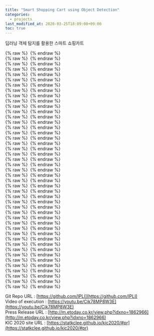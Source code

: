 ```yaml
---
title: "Smart Shopping Cart using Object Detection"
categories: 
  - projects
last_modified_at: 2020-03-25T18:09:00+09:00
toc: true
---
```


딥러닝 객체 탐지를 활용한 스마트 쇼핑카트<br/>

{% raw %} <img src="https://ohjinjin.github.io/assets/images/20200224smartshoppingcartusingobjectdetection/1.JPG" alt=""> {% endraw %}<br/>
{% raw %} <img src="https://ohjinjin.github.io/assets/images/20200224smartshoppingcartusingobjectdetection/2.JPG" alt=""> {% endraw %}<br/>
{% raw %} <img src="https://ohjinjin.github.io/assets/images/20200224smartshoppingcartusingobjectdetection/3.JPG" alt=""> {% endraw %}<br/>
{% raw %} <img src="https://ohjinjin.github.io/assets/images/20200224smartshoppingcartusingobjectdetection/4.JPG" alt=""> {% endraw %}<br/>
{% raw %} <img src="https://ohjinjin.github.io/assets/images/20200224smartshoppingcartusingobjectdetection/5.JPG" alt=""> {% endraw %}<br/>
{% raw %} <img src="https://ohjinjin.github.io/assets/images/20200224smartshoppingcartusingobjectdetection/6.JPG" alt=""> {% endraw %}<br/>
{% raw %} <img src="https://ohjinjin.github.io/assets/images/20200224smartshoppingcartusingobjectdetection/7.JPG" alt=""> {% endraw %}<br/>
{% raw %} <img src="https://ohjinjin.github.io/assets/images/20200224smartshoppingcartusingobjectdetection/8.JPG" alt=""> {% endraw %}<br/>
{% raw %} <img src="https://ohjinjin.github.io/assets/images/20200224smartshoppingcartusingobjectdetection/9.JPG" alt=""> {% endraw %}<br/>
{% raw %} <img src="https://ohjinjin.github.io/assets/images/20200224smartshoppingcartusingobjectdetection/10.JPG" alt=""> {% endraw %}<br/>
{% raw %} <img src="https://ohjinjin.github.io/assets/images/20200224smartshoppingcartusingobjectdetection/11.JPG" alt=""> {% endraw %}<br/>
{% raw %} <img src="https://ohjinjin.github.io/assets/images/20200224smartshoppingcartusingobjectdetection/12.JPG" alt=""> {% endraw %}<br/>
{% raw %} <img src="https://ohjinjin.github.io/assets/images/20200224smartshoppingcartusingobjectdetection/13.JPG" alt=""> {% endraw %}<br/>
{% raw %} <img src="https://ohjinjin.github.io/assets/images/20200224smartshoppingcartusingobjectdetection/14.JPG" alt=""> {% endraw %}<br/>
{% raw %} <img src="https://ohjinjin.github.io/assets/images/20200224smartshoppingcartusingobjectdetection/15.JPG" alt=""> {% endraw %}<br/>
{% raw %} <img src="https://ohjinjin.github.io/assets/images/20200224smartshoppingcartusingobjectdetection/16.JPG" alt=""> {% endraw %}<br/>
{% raw %} <img src="https://ohjinjin.github.io/assets/images/20200224smartshoppingcartusingobjectdetection/17.JPG" alt=""> {% endraw %}<br/>
{% raw %} <img src="https://ohjinjin.github.io/assets/images/20200224smartshoppingcartusingobjectdetection/18.JPG" alt=""> {% endraw %}<br/>
{% raw %} <img src="https://ohjinjin.github.io/assets/images/20200224smartshoppingcartusingobjectdetection/19.JPG" alt=""> {% endraw %}<br/>
{% raw %} <img src="https://ohjinjin.github.io/assets/images/20200224smartshoppingcartusingobjectdetection/20.JPG" alt=""> {% endraw %}<br/>
{% raw %} <img src="https://ohjinjin.github.io/assets/images/20200224smartshoppingcartusingobjectdetection/21.JPG" alt=""> {% endraw %}<br/>
{% raw %} <img src="https://ohjinjin.github.io/assets/images/20200224smartshoppingcartusingobjectdetection/22.JPG" alt=""> {% endraw %}<br/>
{% raw %} <img src="https://ohjinjin.github.io/assets/images/20200224smartshoppingcartusingobjectdetection/23.JPG" alt=""> {% endraw %}<br/>
{% raw %} <img src="https://ohjinjin.github.io/assets/images/20200224smartshoppingcartusingobjectdetection/24.JPG" alt=""> {% endraw %}<br/>
{% raw %} <img src="https://ohjinjin.github.io/assets/images/20200224smartshoppingcartusingobjectdetection/25.JPG" alt=""> {% endraw %}<br/>
{% raw %} <img src="https://ohjinjin.github.io/assets/images/20200224smartshoppingcartusingobjectdetection/26.JPG" alt=""> {% endraw %}<br/>
{% raw %} <img src="https://ohjinjin.github.io/assets/images/20200224smartshoppingcartusingobjectdetection/27.JPG" alt=""> {% endraw %}<br/>
{% raw %} <img src="https://ohjinjin.github.io/assets/images/20200224smartshoppingcartusingobjectdetection/28.JPG" alt=""> {% endraw %}<br/>
{% raw %} <img src="https://ohjinjin.github.io/assets/images/20200224smartshoppingcartusingobjectdetection/29.JPG" alt=""> {% endraw %}<br/>
{% raw %} <img src="https://ohjinjin.github.io/assets/images/20200224smartshoppingcartusingobjectdetection/30.JPG" alt=""> {% endraw %}<br/>
{% raw %} <img src="https://ohjinjin.github.io/assets/images/20200224smartshoppingcartusingobjectdetection/31.JPG" alt=""> {% endraw %}<br/>
{% raw %} <img src="https://ohjinjin.github.io/assets/images/20200224smartshoppingcartusingobjectdetection/32.JPG" alt=""> {% endraw %}<br/>
{% raw %} <img src="https://ohjinjin.github.io/assets/images/20200224smartshoppingcartusingobjectdetection/33.JPG" alt=""> {% endraw %}<br/>
{% raw %} <img src="https://ohjinjin.github.io/assets/images/20200224smartshoppingcartusingobjectdetection/34.JPG" alt=""> {% endraw %}<br/>
{% raw %} <img src="https://ohjinjin.github.io/assets/images/20200224smartshoppingcartusingobjectdetection/35.JPG" alt=""> {% endraw %}<br/>
{% raw %} <img src="https://ohjinjin.github.io/assets/images/20200224smartshoppingcartusingobjectdetection/36.JPG" alt=""> {% endraw %}<br/>
{% raw %} <img src="https://ohjinjin.github.io/assets/images/20200224smartshoppingcartusingobjectdetection/37.JPG" alt=""> {% endraw %}<br/>
{% raw %} <img src="https://ohjinjin.github.io/assets/images/20200224smartshoppingcartusingobjectdetection/38.JPG" alt=""> {% endraw %}<br/>
{% raw %} <img src="https://ohjinjin.github.io/assets/images/20200224smartshoppingcartusingobjectdetection/39.JPG" alt=""> {% endraw %}<br/>
{% raw %} <img src="https://ohjinjin.github.io/assets/images/20200224smartshoppingcartusingobjectdetection/40.JPG" alt=""> {% endraw %}<br/>
{% raw %} <img src="https://ohjinjin.github.io/assets/images/20200224smartshoppingcartusingobjectdetection/41.JPG" alt=""> {% endraw %}<br/>
{% raw %} <img src="https://ohjinjin.github.io/assets/images/20200224smartshoppingcartusingobjectdetection/42.JPG" alt=""> {% endraw %}<br/>
{% raw %} <img src="https://ohjinjin.github.io/assets/images/20200224smartshoppingcartusingobjectdetection/43.JPG" alt=""> {% endraw %}<br/>
{% raw %} <img src="https://ohjinjin.github.io/assets/images/20200224smartshoppingcartusingobjectdetection/44.JPG" alt=""> {% endraw %}<br/>
{% raw %} <img src="https://ohjinjin.github.io/assets/images/20200224smartshoppingcartusingobjectdetection/45.JPG" alt=""> {% endraw %}<br/>


Git Repo URL : [https://github.com/IPLI](https://github.com/IPLI)<br/>
Video of execution : [https://youtu.be/Cik78MP8W3E](https://youtu.be/Cik78MP8W3E)<br/>
Press Release URL : [http://m.etoday.co.kr/view.php?idxno=1862966](http://m.etoday.co.kr/view.php?idxno=1862966)<br/>
KIC 2020 site URL : [https://statkclee.github.io/kic2020/#pr](https://statkclee.github.io/kic2020/#pr)<br/>